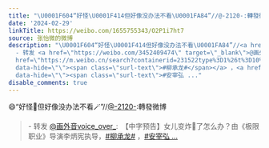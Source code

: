 ```yaml
---
title: "\U0001F604“好怪\U0001F414但好像没办法不看\U0001FA84”//@-2120-:轉發微博 - 转发 @画外音voice_over_:&ensp;【中字预告】女儿变炸\U0001F414了怎么办？由《极限职业》导演李炳宪执导..."
date: '2024-02-29'
linkTitle: https://weibo.com/1655755343/O2P1i7ht7
source: 张怡微的微博
description: "\U0001F604“好怪\U0001F414但好像没办法不看\U0001FA84”//<a href=\"https://weibo.com/n/-2120-\">@-2120-</a>:轉發微博<br><blockquote>
  - 转发 <a href=\"https://weibo.com/3452409474\" target=\"_blank\">@画外音voice_over_</a>: 【中字预告】女儿变炸\U0001F414了怎么办？由《极限职业》导演李炳宪执导，<a
  href=\"https://m.weibo.cn/search?containerid=231522type%3D1%26t%3D10%26q%3D%23%E6%9F%B3%E6%89%BF%E9%BE%99%23&amp;isnewpage=1\"
  data-hide=\"\"><span class=\"surl-text\">#柳承龙#</span></a> ，<a href=\"https://m.weibo.cn/search?containerid=231522type%3D1%26t%3D10%26q%3D%23%E5%AE%89%E5%AE%B0%E5%BC%98%23&amp;isnewpage=1\"
  data-hide=\"\"><span class=\"surl-text\">#安宰弘 ..."
disable_comments: true
---
```

😄“好怪🐔但好像没办法不看🪄”//<a href="https://weibo.com/n/-2120-">@-2120-</a>:轉發微博<br><blockquote> - 转发 <a href="https://weibo.com/3452409474" target="_blank">@画外音voice_over_</a>: 【中字预告】女儿变炸🐔了怎么办？由《极限职业》导演李炳宪执导，<a href="https://m.weibo.cn/search?containerid=231522type%3D1%26t%3D10%26q%3D%23%E6%9F%B3%E6%89%BF%E9%BE%99%23&amp;isnewpage=1" data-hide=""><span class="surl-text">#柳承龙#</span></a> ，<a href="https://m.weibo.cn/search?containerid=231522type%3D1%26t%3D10%26q%3D%23%E5%AE%89%E5%AE%B0%E5%BC%98%23&amp;isnewpage=1" data-hide=""><span class="surl-text">#安宰弘 ...
